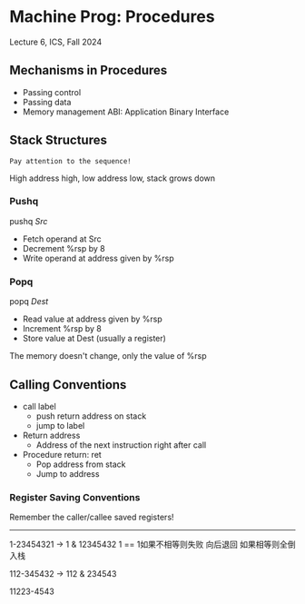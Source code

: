 # Machine Prog: Procedures
Lecture 6, ICS, Fall 2024

## Mechanisms in Procedures
* Passing control
* Passing data
* Memory management
ABI: Application Binary Interface

## Stack Structures
`Pay attention to the sequence!`

High address high, low address low, stack grows down

### Pushq
pushq *Src*
* Fetch operand at Src
* Decrement %rsp by 8
* Write operand at address given by %rsp

### Popq
popq *Dest*
* Read value at address given by %rsp
* Increment %rsp by 8
* Store value at Dest (usually a register)

The memory doesn't change, only the value of %rsp

## Calling Conventions
* call label
  * push return address on stack
  * jump to label
* Return address
  * Address of the next instruction right after call
* Procedure return: ret
  * Pop address from stack
  * Jump to address

### Register Saving Conventions
Remember the caller/callee saved registers!

---
1-23454321 -> 1 & 12345432  1 == 1如果不相等则失败 向后退回 如果相等则全倒入栈

112-345432 -> 112 & 234543 

11223-4543

